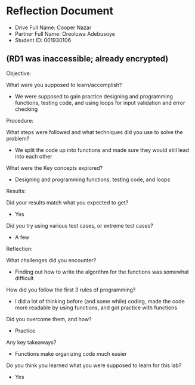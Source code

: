 # Reflection Document

* Drive Full Name: Cooper Nazar
* Partner Full Name: Oreoluwa Adebusoye
* Student ID: 001930106

## (RD1 was inaccessible; already encrypted)

Objective:

What were you supposed to learn/accomplish?

- We were supposed to gain practice designing and programming functions, testing code, and using loops for input validation
and error checking

Procedure:

What steps were followed and what techniques did you use to solve the problem?

- We split the code up into functions and made sure they would still lead into each other

What were the Key concepts explored?

- Designing and programming functions, testing code, and loops

Results:

Did your results match what you expected to get?

- Yes

Did you try using various test cases, or extreme test cases?

- A few

Reflection:

What challenges did you encounter?

- Finding out how to write the algorithm for the functions was somewhat difficult

How did you follow the first 3 rules of programming?

- I did a lot of thinking before (and some while) coding, made the code more readable by using functions, and got practice
with functions

Did you overcome them, and how?

- Practice

Any key takeaways?

- Functions make organizing code much easier

Do you think you learned what you were supposed to learn for this lab?

- Yes
